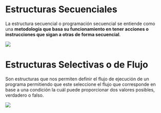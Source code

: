 # Estructuras Secuenciales
La estructura secuencial o programación secuencial se entiende como una **metodología que basa su funcionamiento en tener acciones o instrucciones que sigan a otras de forma secuencial**.

![](https://desarrolloweb.com/articulos/images/algoritmos/diagrama2.gif)

# Estructuras Selectivas o de Flujo
Son estructuras que nos permiten definir el flujo de ejecución de un programa permitiendo que este seleccione el flujo que corresponde en base a una condición la cuál puede proporcionar dos valores posibles, verdadero o falso.

![](https://www.abcsoftperu.com/descargas/SI_SINO_ENTONCES.gif)

